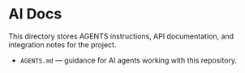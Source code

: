 # AI Docs

This directory stores AGENTS instructions, API documentation, and integration notes for the project.

- `AGENTS.md` — guidance for AI agents working with this repository.
